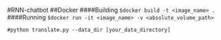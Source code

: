 #RNN-chatbot
##Docker
####Building
```$docker build -t <image_name> .```
####Running
```$docker run -it <image_name> -v <absolute_volume_path>```

```#python translate.py --data_dir [your_data_directory]```
